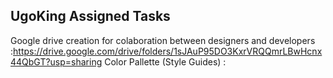 ## UgoKing Assigned Tasks

Google drive creation for colaboration between designers and developers :https://drive.google.com/drive/folders/1sJAuP95DO3KxrVRQQmrLBwHcnx44QbGT?usp=sharing 
 Color Pallette  (Style Guides) : 
